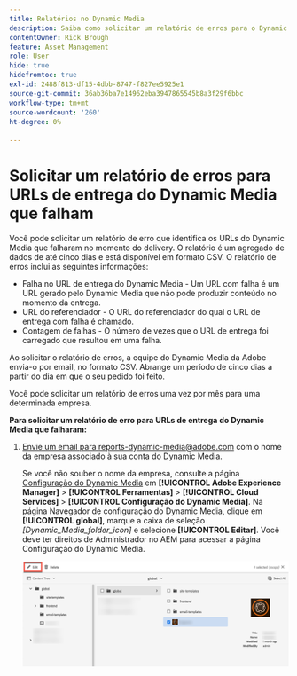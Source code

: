 ```yaml
---
title: Relatórios no Dynamic Media
description: Saiba como solicitar um relatório de erros para o Dynamic Media delivery URLs que falham.
contentOwner: Rick Brough
feature: Asset Management
role: User
hide: true
hidefromtoc: true
exl-id: 2488f813-df15-4dbb-8747-f827ee5925e1
source-git-commit: 36ab36ba7e14962eba3947865545b8a3f29f6bbc
workflow-type: tm+mt
source-wordcount: '260'
ht-degree: 0%

---
```


# Solicitar um relatório de erros para URLs de entrega do Dynamic Media que falham

Você pode solicitar um relatório de erro que identifica os URLs do Dynamic Media que falharam no momento do delivery. O relatório é um agregado de dados de até cinco dias e está disponível em formato CSV. O relatório de erros inclui as seguintes informações:

* Falha no URL de entrega do Dynamic Media - Um URL com falha é um URL gerado pelo Dynamic Media que não pode produzir conteúdo no momento da entrega.
* URL do referenciador - O URL do referenciador do qual o URL de entrega com falha é chamado.
* Contagem de falhas - O número de vezes que o URL de entrega foi carregado que resultou em uma falha.

Ao solicitar o relatório de erros, a equipe do Dynamic Media da Adobe envia-o por email, no formato CSV. Abrange um período de cinco dias a partir do dia em que o seu pedido foi feito.

Você pode solicitar um relatório de erros uma vez por mês para uma determinada empresa.

**Para solicitar um relatório de erro para URLs de entrega do Dynamic Media que falharam:**

1. [Envie um email para reports-dynamic-media@adobe.com](mailto:reports-dynamic-media@adobe.com) com o nome da empresa associado à sua conta do Dynamic Media.

   Se você não souber o nome da empresa, consulte a página [Configuração do Dynamic Media](https://experienceleague.adobe.com/docs/experience-manager-cloud-service/assets/dynamicmedia/config-dm.html?lang=pt-BR#configuring-dynamic-media-cloud-services) em **[!UICONTROL Adobe Experience Manager]** > **[!UICONTROL Ferramentas]** > **[!UICONTROL Cloud Services]** > **[!UICONTROL Configuração do Dynamic Media]**. Na página Navegador de configuração do Dynamic Media, clique em **[!UICONTROL global]**, marque a caixa de seleção *[Dynamic_Media_folder_icon]* e selecione **[!UICONTROL Editar]**. Você deve ter direitos de Administrador no AEM para acessar a página Configuração do Dynamic Media.

   ![Acessando a página Configuração do Dynamic Media.](/help/assets/dynamic-media/assets/reporting-accessdmconfig.png)
